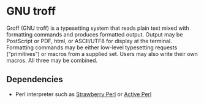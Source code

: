 

# GNU troff
Groff (GNU troff) is a typesetting system that reads plain text mixed with formatting commands and produces formatted output. Output may be PostScript or PDF, html, or ASCII/UTF8 for display at the terminal. Formatting commands may be either low-level typesetting requests (“primitives”) or macros from a supplied set. Users may also write their own macros. All three may be combined. 

## Dependencies
* Perl interpreter such as [Strawberry Perl](https://community.chocolatey.org/packages/StrawberryPerl) or [Active Perl](https://community.chocolatey.org/packages/ActivePerl)